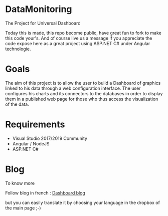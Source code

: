 # DataMonitoring
The Project for Universal Dashboard

Today this is made, this repo become public, have great fun to fork to make this code your's.
And of course live us a message if you appreciate the code expose here as a great project using ASP.NET C# under Angular technologie.

# Goals
The aim of this project is to allow the user to build a Dashboard of graphics linked to his data through a web configuration interface.
The user configures his charts and its connectors to the databases in order to display them in a published web page for those who thus access the visualization of the data.

# Requirements
* Visual Studio 2017/2019 Community
* Angular / NodeJS
* ASP.NET C#

# Blog
To know more

Follow blog in french :
[Dashboard blog](https://dashboard-universel-presentation.sodevlog.com/)

but you can easily translate it by choosing your language in the dropbox of the main page ;-)
